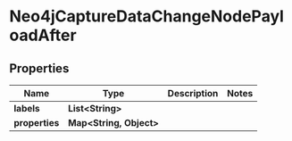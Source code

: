 

# Neo4jCaptureDataChangeNodePayloadAfter


## Properties

| Name | Type | Description | Notes |
|------------ | ------------- | ------------- | -------------|
|**labels** | **List&lt;String&gt;** |  |  |
|**properties** | **Map&lt;String, Object&gt;** |  |  |



